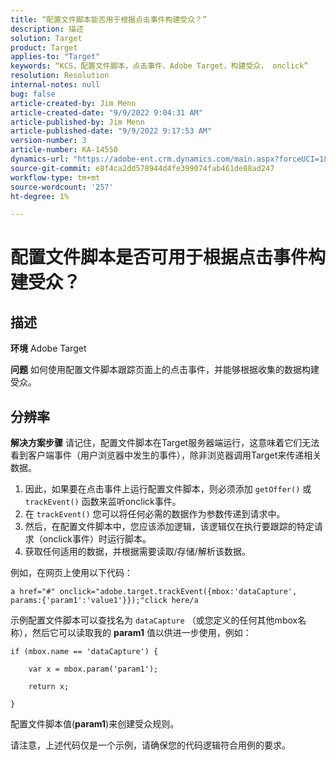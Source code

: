 ```yaml
---
title: “配置文件脚本能否用于根据点击事件构建受众？”
description: 描述
solution: Target
product: Target
applies-to: "Target"
keywords: “KCS，配置文件脚本，点击事件，Adobe Target，构建受众， onclick”
resolution: Resolution
internal-notes: null
bug: false
article-created-by: Jim Menn
article-created-date: "9/9/2022 9:04:31 AM"
article-published-by: Jim Menn
article-published-date: "9/9/2022 9:17:53 AM"
version-number: 3
article-number: KA-14550
dynamics-url: "https://adobe-ent.crm.dynamics.com/main.aspx?forceUCI=1&pagetype=entityrecord&etn=knowledgearticle&id=c324ea64-1e30-ed11-9db1-0022480866ad"
source-git-commit: e8f4ca2dd578944d4fe399074fab461de88ad247
workflow-type: tm+mt
source-wordcount: '257'
ht-degree: 1%

---
```


# 配置文件脚本是否可用于根据点击事件构建受众？

## 描述


<b>环境</b>
Adobe Target

<b>问题</b>
如何使用配置文件脚本跟踪页面上的点击事件，并能够根据收集的数据构建受众。


## 分辨率


<b>解决方案步骤</b>
请记住，配置文件脚本在Target服务器端运行，这意味着它们无法看到客户端事件（用户浏览器中发生的事件），除非浏览器调用Target来传递相关数据。

1. 因此，如果要在点击事件上运行配置文件脚本，则必须添加 `getOffer()` 或 `trackEvent()` 函数来监听onclick事件。
2. 在 `trackEvent()` 您可以将任何必需的数据作为参数传递到请求中。
3. 然后，在配置文件脚本中，您应该添加逻辑，该逻辑仅在执行要跟踪的特定请求（onclick事件）时运行脚本。
4. 获取任何适用的数据，并根据需要读取/存储/解析该数据。


例如，在网页上使用以下代码：

`a href="#" onclick="adobe.target.trackEvent({mbox:'dataCapture', params:{'param1':'value1'}});"click here/a`

示例配置文件脚本可以查找名为 `dataCapture` （或您定义的任何其他mbox名称），然后它可以读取我的 <b>param1</b> 值以供进一步使用，例如：


```
if (mbox.name == 'dataCapture') {
```


`    var x = mbox.param('param1'); `

`    return x; `

`}`

配置文件脚本值(<b>param1</b>)来创建受众规则。

请注意，上述代码仅是一个示例，请确保您的代码逻辑符合用例的要求。
